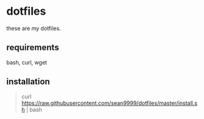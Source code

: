 dotfiles
========

these are my dotfiles.

## requirements
bash, curl, wget

## installation
> curl https://raw.githubusercontent.com/sean9999/dotfiles/master/install.sh | bash
